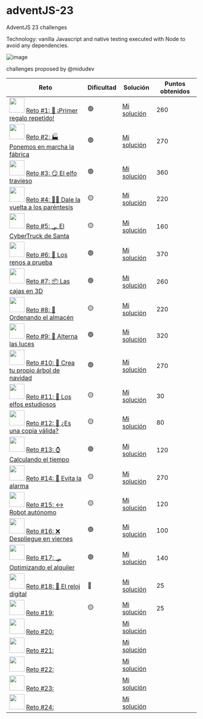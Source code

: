 # adventJS-23
AdventJS 23 challenges

Technology: vanilla Javascript and native testing executed with Node to avoid any dependencies.

![image](https://github.com/sergitxu/adventJS-23/assets/16776855/8acbe2f2-9803-427c-bd0c-9a2b09605786)

challenges proposed by @midudev

| Reto | Dificultad | Solución | Puntos obtenidos |
| --- | --- | --- | --- |
| <img src="https://adventjs.dev/challenges-2023/1.png" width="40px"> [Reto #1: 🎁 ¡Primer regalo repetido!](https://adventjs.dev/es/challenges/2023/1) | 🟢 | [Mi solución](https://github.com/sergitxu/adventJS-23/blob/main/01%20Primer%20regalo%20repetido/01.js) | 260 |
|<img src="https://adventjs.dev/challenges-2023/12.png" width="40px">  [Reto #2: 🏭 Ponemos en marcha la fábrica](https://adventjs.dev/es/challenges/2023/2) | 🟢 | [Mi solución](https://github.com/sergitxu/adventJS-23/blob/main/02%20La%20fabrica%20en%20marcha/02.js) | 270 |
|<img src="https://adventjs.dev/challenges-2023/3.png" width="40px">  [Reto #3: 😏 El elfo travieso](https://adventjs.dev/es/challenges/2023/3) | 🟢 | [Mi solución](https://github.com/sergitxu/adventJS-23/blob/main/03%20El%20elfo%20travieso/03.js) | 360 |
|<img src="https://adventjs.dev/challenges-2023/4.png" width="40px">  [Reto #4: 😵‍💫 Dale la vuelta a los paréntesis](https://adventjs.dev/es/challenges/2023/4) | 🟡 | [Mi solución](https://github.com/sergitxu/adventJS-23/blob/main/04%20Dale%20vuelta%20a%20los%20parentesis/04.js) | 220 |
|<img src="https://adventjs.dev/challenges-2023/5.png" width="40px">  [Reto #5: 🛷 El CyberTruck de Santa](https://adventjs.dev/es/challenges/2023/5) | 🟡 | [Mi solución](https://github.com/sergitxu/adventJS-23/blob/main/05%20El%20Cybertruck%20de%20Santa/05.js) | 160 |
|<img src="https://adventjs.dev/challenges-2023/6.png" width="40px">  [Reto #6: 🦌 Los renos a prueba](https://adventjs.dev/es/challenges/2023/6) | 🟢 | [Mi solución](https://github.com/sergitxu/adventJS-23/blob/main/06%20Los%20renos%20a%20prueba/06.js) | 370 |
|<img src="https://adventjs.dev/challenges-2023/7.png" width="40px">  [Reto #7: 📦 Las cajas en 3D](https://adventjs.dev/es/challenges/2023/7) | 🟢 | [Mi solución](https://github.com/sergitxu/adventJS-23/blob/main/07%20cajas%20en%203D/07.js) | 260 |
|<img src="https://adventjs.dev/challenges-2023/8.png" width="40px">  [Reto #8: 🏬 Ordenando el almacén](https://adventjs.dev/es/challenges/2023/8) | 🟡 | [Mi solución](https://github.com/sergitxu/adventJS-23/blob/main/08%20Ordenando%20el%20almacen/08.js) | 220 |
|<img src="https://adventjs.dev/challenges-2023/9.png" width="40px">  [Reto #9: 🚦 Alterna las luces](https://adventjs.dev/es/challenges/2023/9) | 🟢 | [Mi solución](https://github.com/sergitxu/adventJS-23/blob/main/09%20Alterna%20las%20luces/09.js) | 320 |
| <img src="https://adventjs.dev/challenges-2023/10.png" width="40px">  [Reto #10: 🎄 Crea tu propio árbol de navidad](https://adventjs.dev/es/challenges/2023/10) | 🟢 | [Mi solución](https://github.com/sergitxu/adventJS-23/blob/main/10%20Crea%20tu%20propio%20arbol%20de%20Navidad/10.js) | 270 |
| <img src="https://adventjs.dev/challenges-2023/11.png" width="40px">  [Reto #11: 📖 Los elfos estudiosos](https://adventjs.dev/es/challenges/2023/11) | 🟡 | [Mi solución](https://github.com/sergitxu/adventJS-23/blob/main/11%20Los%20elfos%20estudiosos/11.js) | 30 |
| <img src="https://adventjs.dev/challenges-2023/12.png" width="40px">  [Reto #12: 📸 ¿Es una copia válida? ](https://adventjs.dev/es/challenges/2023/12) | 🟡 | [Mi solución](https://github.com/sergitxu/adventJS-23/blob/main/12%20copia%20valida/12.js) | 80 |
| <img src="https://adventjs.dev/challenges-2023/13.png" width="40px">  [Reto #13: ⌚️ Calculando el tiempo](https://adventjs.dev/es/challenges/2023/13) | 🟢 | [Mi solución](https://github.com/sergitxu/adventJS-23/blob/main/13%20calculando%20el%20tiempo/13.js) | 120 |
| <img src="https://adventjs.dev/challenges-2023/14.png" width="40px">  [Reto #14: 🚨 Evita la alarma](https://adventjs.dev/es/challenges/2023/14) | 🟡 | [Mi solución](https://github.com/sergitxu/adventJS-23/blob/main/14%20Evita%20la%20alarma/14.js) | 270 |
| <img src="https://adventjs.dev/challenges-2023/15.png" width="40px">  [Reto #15: ↔️ Robot autónomo](https://adventjs.dev/es/challenges/2023/15) | 🟡 | [Mi solución](https://github.com/sergitxu/adventJS-23/blob/main/15%20Robot%20autonomo/15.js) | 120 |
| <img src="https://adventjs.dev/challenges-2023/16.png" width="40px">  [Reto #16: ❌ Despliegue en viernes](https://adventjs.dev/es/challenges/2023/16) | 🟢 | [Mi solución](https://github.com/sergitxu/adventJS-23/blob/main/16%20Despliegue%20en%20Viernes/16.js) | 100 |
| <img src="https://adventjs.dev/challenges-2023/17.png" width="40px">  [Reto #17: 🛷 Optimizando el alquiler](https://adventjs.dev/es/challenges/2023/17) | 🟢 | [Mi solución](https://github.com/sergitxu/adventJS-23/blob/main/17%20Optimizando%20el%20alquiler/17.js) | 140 |
| <img src="https://adventjs.dev/challenges-2023/18.png" width="40px">  [Reto #18: 🔢 El reloj digital](https://adventjs.dev/es/challenges/2023/18) | 🔴 | [Mi solución](https://github.com/sergitxu/adventJS-23/blob/main/18%20Reloj%20digital/18.js) | 25 |
| <img src="https://adventjs.dev/challenges-2023/19.png" width="40px">  [Reto #19: ](https://adventjs.dev/es/challenges/2023/19) | 🟡 | [Mi solución](https://github.com/sergitxu/adventJS-23/blob/main/19%20Enfrenta%20el%20sabotaje/19.js) | 25 |
| <img src="https://adventjs.dev/challenges-2023/20.png" width="40px">  [Reto #20: ](https://adventjs.dev/es/challenges/2023/20) |  | [Mi solución]() |  |
| <img src="https://adventjs.dev/challenges-2023/21.png" width="40px">  [Reto #21: ](https://adventjs.dev/es/challenges/2023/21) |  | [Mi solución]() |  |
| <img src="https://adventjs.dev/challenges-2023/22.png" width="40px">  [Reto #22: ](https://adventjs.dev/es/challenges/2023/22) |  | [Mi solución]() |  |
| <img src="https://adventjs.dev/challenges-2023/23.png" width="40px">  [Reto #23: ](https://adventjs.dev/es/challenges/2023/23) |  | [Mi solución]() |  |
| <img src="https://adventjs.dev/challenges-2023/24.png" width="40px">  [Reto #24: ](https://adventjs.dev/es/challenges/2023/24) |  | [Mi solución]() |  |
